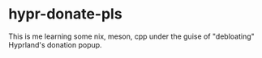hypr-donate-pls
===============

This is me learning some nix, meson, cpp under the guise of "debloating" Hyprland's donation popup.
